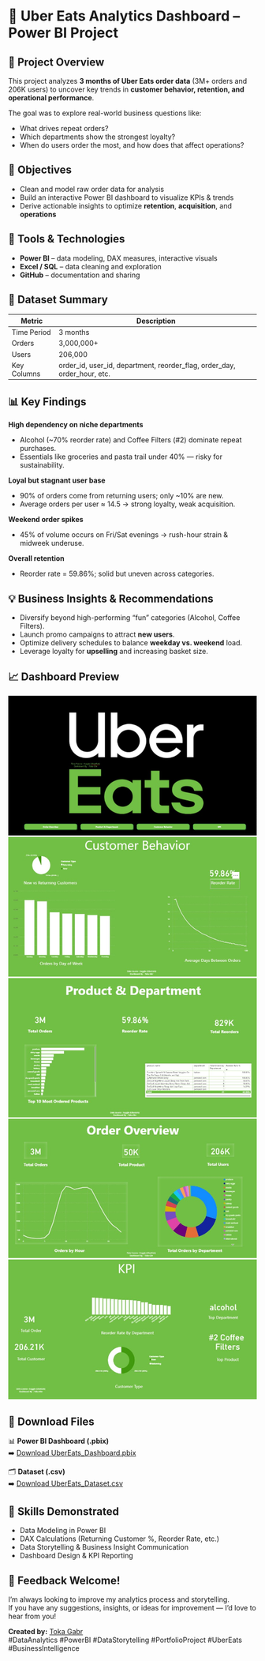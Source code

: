# 🍔 Uber Eats Analytics Dashboard – Power BI Project

## 📘 Project Overview
This project analyzes **3 months of Uber Eats order data** (3M+ orders and 206K users) to uncover key trends in **customer behavior, retention, and operational performance**.

The goal was to explore real-world business questions like:
- What drives repeat orders?
- Which departments show the strongest loyalty?
- When do users order the most, and how does that affect operations?

## 🎯 Objectives
- Clean and model raw order data for analysis  
- Build an interactive Power BI dashboard to visualize KPIs & trends  
- Derive actionable insights to optimize **retention**, **acquisition**, and **operations**

## 🧰 Tools & Technologies
- **Power BI** – data modeling, DAX measures, interactive visuals  
- **Excel / SQL** – data cleaning and exploration  
- **GitHub** – documentation and sharing  

## 🧩 Dataset Summary
| Metric | Description |
|--------|-------------|
| Time Period | 3 months |
| Orders | 3,000,000+ |
| Users | 206,000 |
| Key Columns | order_id, user_id, department, reorder_flag, order_day, order_hour, etc. |

## 📊 Key Findings
**High dependency on niche departments**  
- Alcohol (~70% reorder rate) and Coffee Filters (#2) dominate repeat purchases.  
- Essentials like groceries and pasta trail under 40% — risky for sustainability.

**Loyal but stagnant user base**  
- 90% of orders come from returning users; only ~10% are new.  
- Average orders per user ≈ 14.5 → strong loyalty, weak acquisition.

**Weekend order spikes**  
- 45% of volume occurs on Fri/Sat evenings → rush-hour strain & midweek underuse.

**Overall retention**  
- Reorder rate = 59.86%; solid but uneven across categories.

## 💡 Business Insights & Recommendations
- Diversify beyond high-performing “fun” categories (Alcohol, Coffee Filters).  
- Launch promo campaigns to attract **new users**.  
- Optimize delivery schedules to balance **weekday vs. weekend** load.  
- Leverage loyalty for **upselling** and increasing basket size.

## 📈 Dashboard Preview
![Dashboard Preview](UberEats.jpg)
![Dashboard Preview](C&B.jpg)
![Dashboard Preview](P&D.jpg)
![Dashboard Preview](O&O.jpg)
![Dashboard Preview](KPI.jpg)


## 🔗 Download Files
📊 **Power BI Dashboard (.pbix)**  
➡️ [Download UberEats_Dashboard.pbix](https://www.dropbox.com/scl/fi/6ihmhfz1cyeszmqlz8bzq/Ubereats.pbix?rlkey=lweuy1fotzif83a8ag3cf93c4&st=7ux5t7zg&dl=0)  

🗂️ **Dataset (.csv)**  
➡️ [Download UberEats_Dataset.csv](https://www.dropbox.com/scl/fi/6ihmhfz1cyeszmqlz8bzq/Ubereats.pbix?rlkey=lweuy1fotzif83a8ag3cf93c4&st=mbp7g3r7&dl=0)  

## 🧠 Skills Demonstrated
- Data Modeling in Power BI  
- DAX Calculations (Returning Customer %, Reorder Rate, etc.)  
- Data Storytelling & Business Insight Communication  
- Dashboard Design & KPI Reporting  

## 💬 Feedback Welcome!
I’m always looking to improve my analytics process and storytelling.  
If you have any suggestions, insights, or ideas for improvement — I’d love to hear from you!

 **Created by:** [Toka Gabr](https://github.com/tokagabr)  
#DataAnalytics #PowerBI #DataStorytelling #PortfolioProject #UberEats #BusinessIntelligence
